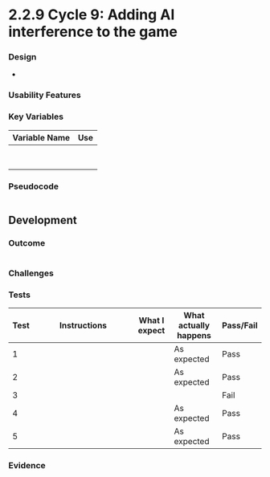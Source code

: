 # 2.2.9 Cycle 9: Adding AI interference to the game

### Design



*

### Usability Features



### Key Variables

| Variable Name | Use |
| ------------- | --- |
|               |     |
|               |     |
|               |     |
|               |     |
|               |     |
|               |     |
|               |     |
|               |     |

### Pseudocode

```
```

## Development

### Outcome

```
```

### Challenges



### Tests

<table><thead><tr><th>Test</th><th width="182">Instructions</th><th>What I expect</th><th>What actually happens</th><th>Pass/Fail</th></tr></thead><tbody><tr><td>1</td><td></td><td></td><td>As expected</td><td>Pass</td></tr><tr><td>2</td><td></td><td></td><td>As expected</td><td>Pass</td></tr><tr><td>3</td><td></td><td> </td><td></td><td>Fail</td></tr><tr><td>4</td><td></td><td></td><td>As expected</td><td>Pass</td></tr><tr><td>5</td><td></td><td></td><td>As expected</td><td>Pass</td></tr></tbody></table>

### Evidence
